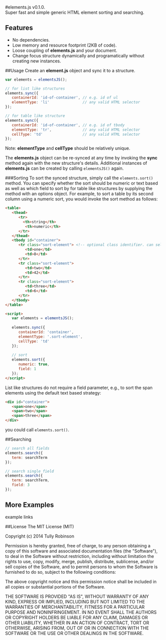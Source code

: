 #elements.js
v0.1.0.  
Super fast and simple generic HTML element sorting and searching.

## Features
* No dependencies.
* Low memory and resource footprint (2KB of code).
* Loose coupling of **elements.js** and your document.
* Change focus structure dynamically and programatically without creating new instances.

##Usage
Create an **element.js** object and sync it to a structure.

```javascript
var elements = elementsJS();

// for list like structures
elements.sync({
   containerId: 'id-of-container', // e.g. id of ul
   elementType: 'li'               // any valid HTML selector
});

// for table like structure
elements.sync({
   containerId: 'id-of-container', // e.g. id of tbody
   elementType: 'tr',              // any valid HTML selector
   cellType: 'td'                  // any valid HTML selector
});
```
Note: **elementType** and **cellType** should be relatively unique.

The **elements.js** object can be re-synced at any time by invoking the **sync** method again with the new structure's details. Additional instances of **elements.js** can be created by calling `elementsJS()` again.

###Sorting
To sort the synced structure, simply call the `elements.sort()` method. You can specify whether the sort should be numeric or text based as well as which field to sort by for table like structures by supplying the method with an options object. For example, to sort a table by its second column using a numeric sort, you would invoke the sort method as follows:
```html
<table>
   <thead>
      <tr>
        <th>string</th>
         <th>numeric</th>
      </tr>
   </thead>
   <tbody id="container">
      <tr class="sort-element"> <!-- optional class identifier. can select on tr if preffered -->
         <td>one</td>
         <td>8</td>
      </tr>
      <tr class="sort-element">
         <td>two</td>
         <td>42</td>
      </tr>
      <tr class="sort-element">
         <td>three</td>
         <td>6</td>
      </tr>
   </tbody>
</table>

<script>
   var elements = elementsJS();
    
   elements.sync({
      containerId: 'container',
      elementType: '.sort-element',
      cellType: 'td'
   });
   
   // sort
   elements.sort({
      numeric: true,
      field: 1
   });
</script>
```
List like structures do not require a field parameter, e.g., to sort the span elements using the default text based strategy:
```html
<div id="container">
   <span>one</span>
   <span>two</span>
   <span>three</span>
</div>
```
you could call `elements.sort()`.

##Searching

```javascript
// search all fields
elements.search({
   term: searchTerm
});

// search single field
elements.search({
   term: searchTerm,
   field: 3
});
```

## More Examples
example links

##License
The MIT License (MIT)

Copyright (c) 2014 Tully Robinson

Permission is hereby granted, free of charge, to any person obtaining a copy
of this software and associated documentation files (the "Software"), to deal
in the Software without restriction, including without limitation the rights
to use, copy, modify, merge, publish, distribute, sublicense, and/or sell
copies of the Software, and to permit persons to whom the Software is
furnished to do so, subject to the following conditions:

The above copyright notice and this permission notice shall be included in all
copies or substantial portions of the Software.

THE SOFTWARE IS PROVIDED "AS IS", WITHOUT WARRANTY OF ANY KIND, EXPRESS OR
IMPLIED, INCLUDING BUT NOT LIMITED TO THE WARRANTIES OF MERCHANTABILITY,
FITNESS FOR A PARTICULAR PURPOSE AND NONINFRINGEMENT. IN NO EVENT SHALL THE
AUTHORS OR COPYRIGHT HOLDERS BE LIABLE FOR ANY CLAIM, DAMAGES OR OTHER
LIABILITY, WHETHER IN AN ACTION OF CONTRACT, TORT OR OTHERWISE, ARISING FROM,
OUT OF OR IN CONNECTION WITH THE SOFTWARE OR THE USE OR OTHER DEALINGS IN THE
SOFTWARE.
